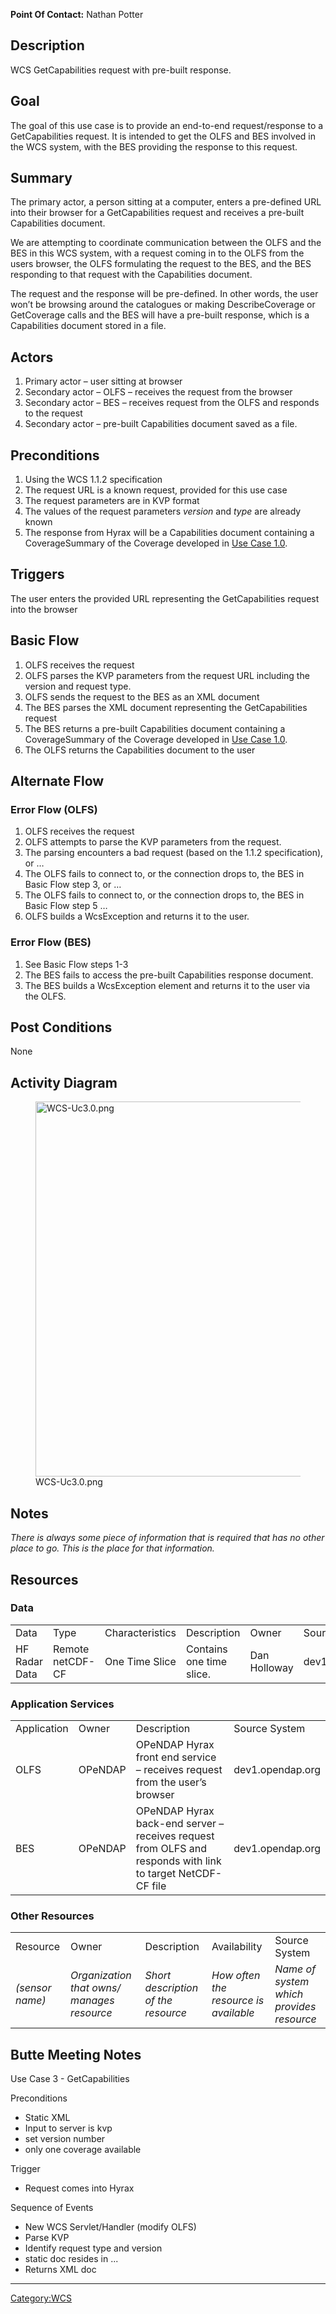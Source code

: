 **Point Of Contact:** Nathan Potter

## Description

WCS GetCapabilities request with pre-built response.

## Goal

The goal of this use case is to provide an end-to-end request/response
to a GetCapabilities request. It is intended to get the OLFS and BES
involved in the WCS system, with the BES providing the response to this
request.

## Summary

The primary actor, a person sitting at a computer, enters a pre-defined
URL into their browser for a GetCapabilities request and receives a
pre-built Capabilities document.

We are attempting to coordinate communication between the OLFS and the
BES in this WCS system, with a request coming in to the OLFS from the
users browser, the OLFS formulating the request to the BES, and the BES
responding to that request with the Capabilities document.

The request and the response will be pre-defined. In other words, the
user won’t be browsing around the catalogues or making DescribeCoverage
or GetCoverage calls and the BES will have a pre-built response, which
is a Capabilities document stored in a file.

## Actors

1.  Primary actor – user sitting at browser
2.  Secondary actor – OLFS – receives the request from the browser
3.  Secondary actor – BES – receives request from the OLFS and responds
    to the request
4.  Secondary actor – pre-built Capabilities document saved as a file.

## Preconditions

1.  Using the WCS 1.1.2 specification
2.  The request URL is a known request, provided for this use case
3.  The request parameters are in KVP format
4.  The values of the request parameters *version* and *type* are
    already known
5.  The response from Hyrax will be a Capabilities document containing a
    CoverageSummary of the Coverage developed in [Use Case
    1.0](WCS-UC1.0 "wikilink").

## Triggers

The user enters the provided URL representing the GetCapabilities
request into the browser

## Basic Flow

1.  OLFS receives the request
2.  OLFS parses the KVP parameters from the request URL including the
    version and request type.
3.  OLFS sends the request to the BES as an XML document
4.  The BES parses the XML document representing the GetCapabilities
    request
5.  The BES returns a pre-built Capabilities document containing a
    CoverageSummary of the Coverage developed in [Use Case
    1.0](WCS-UC1.0 "wikilink").
6.  The OLFS returns the Capabilities document to the user

## Alternate Flow

### Error Flow (OLFS)

1.  OLFS receives the request
2.  OLFS attempts to parse the KVP parameters from the request.
3.  The parsing encounters a bad request (based on the 1.1.2
    specification), or …
4.  The OLFS fails to connect to, or the connection drops to, the BES in
    Basic Flow step 3, or …
5.  The OLFS fails to connect to, or the connection drops to, the BES in
    Basic Flow step 5 …
6.  OLFS builds a WcsException and returns it to the user.

### Error Flow (BES)

1.  See Basic Flow steps 1-3
2.  The BES fails to access the pre-built Capabilities response
    document.
3.  The BES builds a WcsException element and returns it to the user via
    the OLFS.

## Post Conditions

None

## Activity Diagram

<figure>
<img src="WCS-Uc3.0.png" title="WCS-Uc3.0.png" width="600" />
<figcaption>WCS-Uc3.0.png</figcaption>
</figure>

## Notes

*There is always some piece of information that is required that has no
other place to go. This is the place for that information.*

## Resources

### Data

|               |                  |                 |                          |              |                  |
|---------------|------------------|-----------------|--------------------------|--------------|------------------|
| Data          | Type             | Characteristics | Description              | Owner        | Source System    |
| HF Radar Data | Remote netCDF-CF | One Time Slice  | Contains one time slice. | Dan Holloway | dev1.opendap.org |

### Application Services

|             |         |                                                                                                            |                  |
|-------------|---------|------------------------------------------------------------------------------------------------------------|------------------|
| Application | Owner   | Description                                                                                                | Source System    |
| OLFS        | OPeNDAP | OPeNDAP Hyrax front end service – receives request from the user’s browser                                 | dev1.opendap.org |
| BES         | OPeNDAP | OPeNDAP Hyrax back-end server – receives request from OLFS and responds with link to target NetCDF-CF file | dev1.opendap.org |

### Other Resources

|                 |                                            |                                     |                                       |                                          |
|-----------------|--------------------------------------------|-------------------------------------|---------------------------------------|------------------------------------------|
| Resource        | Owner                                      | Description                         | Availability                          | Source System                            |
| *(sensor name)* | *Organization that owns/ manages resource* | *Short description of the resource* | *How often the resource is available* | *Name of system which provides resource* |

## Butte Meeting Notes

Use Case 3 - GetCapabilities

Preconditions

- Static XML
- Input to server is kvp
- set version number
- only one coverage available

Trigger

- Request comes into Hyrax

Sequence of Events

- New WCS Servlet/Handler (modify OLFS)
- Parse KVP
- Identify request type and version
- static doc resides in ...
- Returns XML doc

------------------------------------------------------------------------

[Category:WCS](Category:WCS "wikilink")